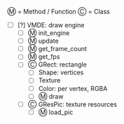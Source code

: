 Ⓜ = Method / Function
Ⓒ = Class

 - [ ] [?] VMDE: draw engine
     - [ ] Ⓜ init_engine
     - [ ] Ⓜ update
     - [ ] Ⓜ get_frame_count
     - [ ] Ⓜ get_fps
     - [ ] Ⓒ GRect: rectangle
         - [ ] Shape: vertices
         - [ ] Texture
         - [ ] Color: per vertex, RGBA
         - [ ] Ⓜ draw
     - [ ] Ⓒ GResPic: texture resources
         - [ ] Ⓜ load_pic
